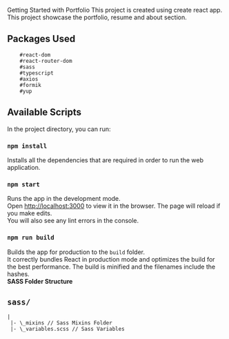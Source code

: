  Getting Started with Portfolio
This project is created using create react app.\
This project showcase the portfolio, resume and about section.
## Packages Used
```
    #react-dom
    #react-router-dom
    #sass
    #typescript
    #axios
    #formik
    #yup
```
## Available Scripts
In the project directory, you can run:

### `npm install`
Installs all the dependencies that are required in order to run the web application.
### `npm start`
Runs the app in the development mode.\
Open [http://localhost:3000](http://localhost:3000) to view it in the browser.
The page will reload if you make edits.\
You will also see any lint errors in the console.
### `npm run build`
Builds the app for production to the `build` folder.\
It correctly bundles React in production mode and optimizes the build for the best performance.
The build is minified and the filenames include the hashes.\
**SASS Folder Structure**
## `sass/`
```
|
 |- \_mixins // Sass Mixins Folder
 |- \_variables.scss // Sass Variables
```

